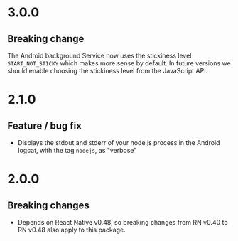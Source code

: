 # 3.0.0

## Breaking change

The Android background Service now uses the stickiness level `START_NOT_STICKY` which makes more sense by default. In future versions we should enable choosing the stickiness level from the JavaScript API.

# 2.1.0

## Feature / bug fix

- Displays the stdout and stderr of your node.js process in the Android logcat, with the tag `nodejs`, as "verbose"

# 2.0.0

## Breaking changes

- Depends on React Native v0.48, so breaking changes from RN v0.40 to RN v0.48 also apply to this package.

